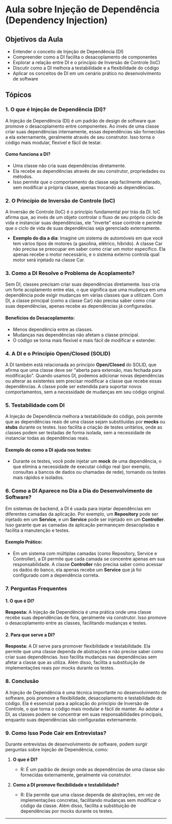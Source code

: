 # Aula sobre Injeção de Dependência (Dependency Injection)

## Objetivos da Aula
- Entender o conceito de Injeção de Dependência (DI)
- Compreender como a DI facilita o desacoplamento de componentes
- Explorar a relação entre DI e o princípio de Inversão de Controle (IoC)
- Discutir como a DI melhora a testabilidade e a flexibilidade do código
- Aplicar os conceitos de DI em um cenário prático no desenvolvimento de software

## Tópicos

### 1. O que é Injeção de Dependência (DI)?
A Injeção de Dependência (DI) é um padrão de design de software que promove o desacoplamento entre componentes. Ao invés de uma classe criar suas dependências internamente, essas dependências são fornecidas a ela externamente, geralmente através de seu construtor. Isso torna o código mais modular, flexível e fácil de testar.

#### Como funciona a DI?
- Uma classe não cria suas dependências diretamente.
- Ela recebe as dependências através de seu construtor, propriedades ou métodos.
- Isso permite que o comportamento da classe seja facilmente alterado, sem modificar a própria classe, apenas trocando as dependências.

### 2. O Princípio de Inversão de Controle (IoC)
A Inversão de Controle (IoC) é o princípio fundamental por trás da DI. IoC afirma que, ao invés de um objeto controlar o fluxo de seu próprio ciclo de vida e instanciar suas dependências, ele "inverte" esse controle e permite que o ciclo de vida de suas dependências seja gerenciado externamente.

- **Exemplo do dia a dia**: Imagine um sistema de automóveis em que você tem vários tipos de motores (a gasolina, elétrico, híbrido). A classe Car não precisa se preocupar em saber como criar um motor específico. Ela apenas recebe o motor necessário, e o sistema externo controla qual motor será injetado na classe Car.

### 3. Como a DI Resolve o Problema de Acoplamento?
Sem DI, classes precisam criar suas dependências diretamente. Isso cria um forte acoplamento entre elas, o que significa que uma mudança em uma dependência pode exigir mudanças em várias classes que a utilizam. Com DI, a classe principal (como a classe Car) não precisa saber como criar suas dependências, apenas recebe as dependências já configuradas.

#### Benefícios do Desacoplamento:
- Menos dependência entre as classes.
- Mudanças nas dependências não afetam a classe principal.
- O código se torna mais flexível e mais fácil de modificar e estender.

### 4. A DI e o Princípio Open/Closed (SOLID)
A DI também está relacionada ao princípio **Open/Closed** do SOLID, que afirma que uma classe deve ser "aberta para extensão, mas fechada para modificação". Quando usamos DI, podemos adicionar novas dependências ou alterar as existentes sem precisar modificar a classe que recebe essas dependências. A classe pode ser estendida para suportar novos comportamentos, sem a necessidade de mudanças em seu código original.

### 5. Testabilidade com DI
A Injeção de Dependência melhora a testabilidade do código, pois permite que as dependências reais de uma classe sejam substituídas por **mocks** ou **stubs** durante os testes. Isso facilita a criação de testes unitários, onde as classes podem ser testadas de forma isolada, sem a necessidade de instanciar todas as dependências reais.

#### Exemplo de como a DI ajuda nos testes:
- Durante os testes, você pode injetar um **mock** de uma dependência, o que elimina a necessidade de executar código real (por exemplo, consultas a bancos de dados ou chamadas de rede), tornando os testes mais rápidos e isolados.

### 6. Como a DI Aparece no Dia a Dia do Desenvolvimento de Software?
Em sistemas de backend, a DI é usada para injetar dependências em diferentes camadas da aplicação. Por exemplo, um **Repository** pode ser injetado em um **Service**, e um **Service** pode ser injetado em um **Controller**. Isso garante que as camadas da aplicação permaneçam desacopladas e facilita a manutenção e testes.

#### Exemplo Prático:
- Em um sistema com múltiplas camadas (como Repository, Service e Controller), a DI permite que cada camada se concentre apenas em sua responsabilidade. A classe **Controller** não precisa saber como acessar os dados do banco, ela apenas recebe um **Service** que já foi configurado com a dependência correta.

### 7. Perguntas Frequentes

#### 1. O que é DI?
**Resposta:** A Injeção de Dependência é uma prática onde uma classe recebe suas dependências de fora, geralmente via construtor. Isso promove o desacoplamento entre as classes, facilitando mudanças e testes.

#### 2. Para que serve a DI?
**Resposta:** A DI serve para promover flexibilidade e testabilidade. Ela permite que uma classe dependa de abstrações e não precise saber como criar suas dependências. Isso facilita mudanças nas dependências sem afetar a classe que as utiliza. Além disso, facilita a substituição de implementações reais por mocks durante os testes.

### 8. Conclusão
A Injeção de Dependência é uma técnica importante no desenvolvimento de software, pois promove a flexibilidade, desacoplamento e testabilidade do código. Ela é essencial para a aplicação do princípio de Inversão de Controle, o que torna o código mais modular e fácil de manter. Ao adotar a DI, as classes podem se concentrar em suas responsabilidades principais, enquanto suas dependências são configuradas externamente.

### 9. Como Isso Pode Cair em Entrevistas?
Durante entrevistas de desenvolvimento de software, podem surgir perguntas sobre Injeção de Dependência, como:
1. **O que é DI?**
   - R: É um padrão de design onde as dependências de uma classe são fornecidas externamente, geralmente via construtor.
   
2. **Como a DI promove flexibilidade e testabilidade?**
   - R: Ela permite que uma classe dependa de abstrações, em vez de implementações concretas, facilitando mudanças sem modificar o código da classe. Além disso, facilita a substituição de dependências por mocks durante os testes.

---
